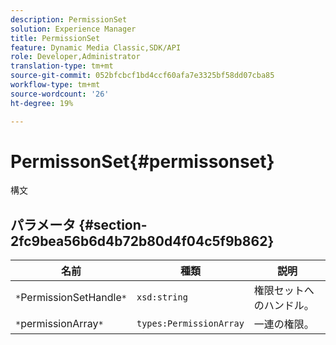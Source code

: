 ```yaml
---
description: PermissionSet
solution: Experience Manager
title: PermissionSet
feature: Dynamic Media Classic,SDK/API
role: Developer,Administrator
translation-type: tm+mt
source-git-commit: 052bfcbcf1bd4ccf60afa7e3325bf58dd07cba85
workflow-type: tm+mt
source-wordcount: '26'
ht-degree: 19%

---
```



# PermissonSet{#permissonset}

構文

## パラメータ {#section-2fc9bea56b6d4b72b80d4f04c5f9b862}

| 名前 | 種類 | 説明 |
|---|---|---|
| `*`PermissionSetHandle`*` | `xsd:string` | 権限セットへのハンドル。 |
| `*`permissionArray`*` | `types:PermissionArray` | 一連の権限。 |

